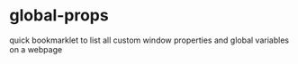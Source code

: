 # global-props
quick bookmarklet to list all custom window properties and global variables on a webpage
